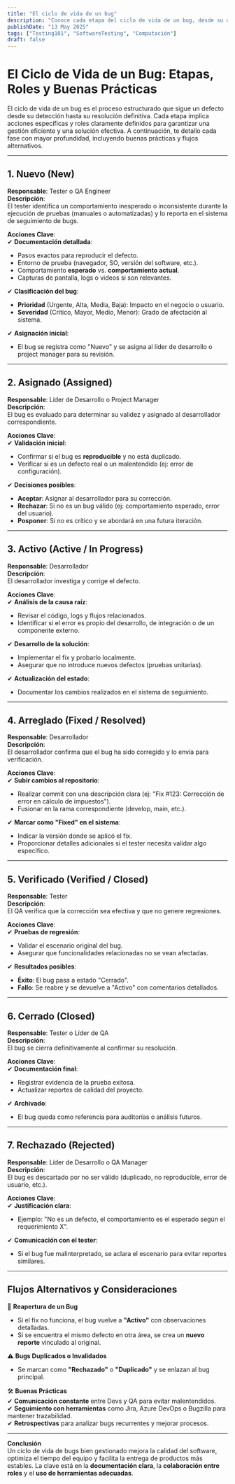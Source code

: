 ```yaml
---
title: "El ciclo de vida de un bug"
description: "Conoce cada etapa del ciclo de vida de un bug, desde su detección hasta su cierre, y los responsables clave en el proceso."
publishDate: "13 May 2025"
tags: ["Testing101", "SoftwareTesting", "Computación"]
draft: false
---
```

# **El Ciclo de Vida de un Bug: Etapas, Roles y Buenas Prácticas**  

El ciclo de vida de un bug es el proceso estructurado que sigue un defecto desde su detección hasta su resolución definitiva. Cada etapa implica acciones específicas y roles claramente definidos para garantizar una gestión eficiente y una solución efectiva. A continuación, te detallo cada fase con mayor profundidad, incluyendo buenas prácticas y flujos alternativos.  

---  

## **1. Nuevo (New)**  
**Responsable**: Tester o QA Engineer  
**Descripción**:  
El tester identifica un comportamiento inesperado o inconsistente durante la ejecución de pruebas (manuales o automatizadas) y lo reporta en el sistema de seguimiento de bugs.  

**Acciones Clave**:  
✔ **Documentación detallada**:  
   - Pasos exactos para reproducir el defecto.  
   - Entorno de prueba (navegador, SO, versión del software, etc.).  
   - Comportamiento **esperado** vs. **comportamiento actual**.  
   - Capturas de pantalla, logs o videos si son relevantes.  

✔ **Clasificación del bug**:  
   - **Prioridad** (Urgente, Alta, Media, Baja): Impacto en el negocio o usuario.  
   - **Severidad** (Crítico, Mayor, Medio, Menor): Grado de afectación al sistema.  

✔ **Asignación inicial**:  
   - El bug se registra como "Nuevo" y se asigna al líder de desarrollo o project manager para su revisión.  

---  

## **2. Asignado (Assigned)**  
**Responsable**: Líder de Desarrollo o Project Manager  
**Descripción**:  
El bug es evaluado para determinar su validez y asignado al desarrollador correspondiente.  

**Acciones Clave**:  
✔ **Validación inicial**:  
   - Confirmar si el bug es **reproducible** y no está duplicado.  
   - Verificar si es un defecto real o un malentendido (ej: error de configuración).  

✔ **Decisiones posibles**:  
   - **Aceptar**: Asignar al desarrollador para su corrección.  
   - **Rechazar**: Si no es un bug válido (ej: comportamiento esperado, error del usuario).  
   - **Posponer**: Si no es crítico y se abordará en una futura iteración.  

---  

## **3. Activo (Active / In Progress)**  
**Responsable**: Desarrollador  
**Descripción**:  
El desarrollador investiga y corrige el defecto.  

**Acciones Clave**:  
✔ **Análisis de la causa raíz**:  
   - Revisar el código, logs y flujos relacionados.  
   - Identificar si el error es propio del desarrollo, de integración o de un componente externo.  

✔ **Desarrollo de la solución**:  
   - Implementar el fix y probarlo localmente.  
   - Asegurar que no introduce nuevos defectos (pruebas unitarias).  

✔ **Actualización del estado**:  
   - Documentar los cambios realizados en el sistema de seguimiento.  

---  

## **4. Arreglado (Fixed / Resolved)**  
**Responsable**: Desarrollador  
**Descripción**:  
El desarrollador confirma que el bug ha sido corregido y lo envía para verificación.  

**Acciones Clave**:  
✔ **Subir cambios al repositorio**:  
   - Realizar commit con una descripción clara (ej: "Fix #123: Corrección de error en cálculo de impuestos").  
   - Fusionar en la rama correspondiente (develop, main, etc.).  

✔ **Marcar como "Fixed" en el sistema**:  
   - Indicar la versión donde se aplicó el fix.  
   - Proporcionar detalles adicionales si el tester necesita validar algo específico.  

---  

## **5. Verificado (Verified / Closed)**  
**Responsable**: Tester  
**Descripción**:  
El QA verifica que la corrección sea efectiva y que no genere regresiones.  

**Acciones Clave**:  
✔ **Pruebas de regresión**:  
   - Validar el escenario original del bug.  
   - Asegurar que funcionalidades relacionadas no se vean afectadas.  

✔ **Resultados posibles**:  
   - **Éxito**: El bug pasa a estado "Cerrado".  
   - **Fallo**: Se reabre y se devuelve a "Activo" con comentarios detallados.  

---  

## **6. Cerrado (Closed)**  
**Responsable**: Tester o Líder de QA  
**Descripción**:  
El bug se cierra definitivamente al confirmar su resolución.  

**Acciones Clave**:  
✔ **Documentación final**:  
   - Registrar evidencia de la prueba exitosa.  
   - Actualizar reportes de calidad del proyecto.  

✔ **Archivado**:  
   - El bug queda como referencia para auditorías o análisis futuros.  

---  

## **7. Rechazado (Rejected)**  
 **Responsable**: Líder de Desarrollo o QA Manager  
**Descripción**:  
El bug es descartado por no ser válido (duplicado, no reproducible, error de usuario, etc.).  

**Acciones Clave**:  
✔ **Justificación clara**:  
   - Ejemplo: "No es un defecto, el comportamiento es el esperado según el requerimiento X".  

✔ **Comunicación con el tester**:  
   - Si el bug fue malinterpretado, se aclara el escenario para evitar reportes similares.  

---  

## **Flujos Alternativos y Consideraciones**  
 🔄 **Reapertura de un Bug**  
- Si el fix no funciona, el bug vuelve a **"Activo"** con observaciones detalladas.  
- Si se encuentra el mismo defecto en otra área, se crea un **nuevo reporte** vinculado al original.  

⚠ **Bugs Duplicados o Invalidados**  
- Se marcan como **"Rechazado"** o **"Duplicado"** y se enlazan al bug principal.  

🛠 **Buenas Prácticas**  
✔ **Comunicación constante** entre Devs y QA para evitar malentendidos.  
✔ **Seguimiento con herramientas** como Jira, Azure DevOps o Bugzilla para mantener trazabilidad.  
✔ **Retrospectivas** para analizar bugs recurrentes y mejorar procesos.  

---  

**Conclusión**  
Un ciclo de vida de bugs bien gestionado mejora la calidad del software, optimiza el tiempo del equipo y facilita la entrega de productos más estables. La clave está en la **documentación clara**, la **colaboración entre roles** y el **uso de herramientas adecuadas**.  

